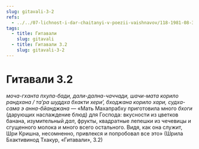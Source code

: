 ```yaml
---
slug: gitavali-3-2
refs:
  - ../../07-lichnost-i-dar-chaitanyi-v-poezii-vaishnavov/118-1981-08-31-c3-pochitanie-prasada-penie-i-tanets-kak-duhovnaya-praktika-yavlennaya-mahaprabhu.md
tags:
  - title: Гитавали
    slug: gitavali
  - title: Гитавали 3.2
    slug: gitavali-3-2
---
```


# Гитавали 3.2

*моча-гханта пхула-бади, дали-дална-чаччади, шачи-мата корило рандхана / та’ра шуддха бхакти хери’, бходжана корило хари, судха-сама э анна-бйанджана* — «Мать Махапрабху приготовила много *бхоги* (дарующих наслаждение блюд) для Господа: вкусности из цветков банана, изумительный *дал*, фрукты, квадратные лепешки из чечевицы и сгущенного молока и много всего остального. Видя, как она служит, Шри Кришна, несомненно, привлекся и попробовал все это» (Шрила Бхактивинод Тхакур, «Гитавали», 3.2)

